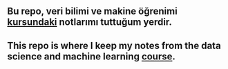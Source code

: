 ## Bu repo, veri bilimi ve makine öğrenimi [kursundaki](https://www.udemy.com/share/101ZCG3@O3EVLXkn6hdanA2BxffQTLI-b6fo8ytAxK3_q6tet_5r5oocRHTlH_s5CX04fQz19w==/) notlarımı tuttuğum yerdir.
## This repo is where I keep my notes from the data science and machine learning [course](https://www.udemy.com/share/101ZCG3@O3EVLXkn6hdanA2BxffQTLI-b6fo8ytAxK3_q6tet_5r5oocRHTlH_s5CX04fQz19w==/).
